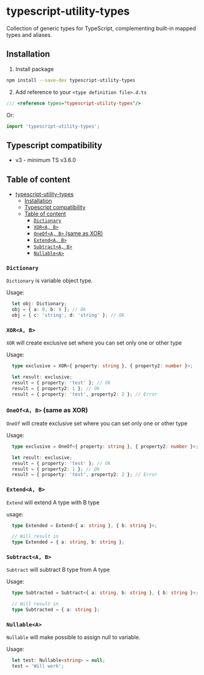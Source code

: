 # typescript-utility-types

Collection of generic types for TypeScript, complementing built-in mapped types and aliases.

## Installation

1. Install package

```bash
npm install --save-dev typescript-utility-types
```

2. Add reference to your `<type definition file>.d.ts`

```ts
/// <reference types="typescript-utility-types"/>
```

Or:

```ts
import 'typescript-utility-types';
```

## Typescript compatibility

- v3 - minimum TS v3.6.0

## Table of content

- [typescript-utility-types](#typescript-utility-types)
  - [Installation](#installation)
  - [Typescript compatibility](#typescript-compatibility)
  - [Table of content](#table-of-content)
    - [`Dictionary`](#dictionary)
    - [`XOR<A, B>`](#xora-b)
    - [`OneOf<A, B>` (same as XOR)](#oneofa-b-same-as-xor)
    - [`Extend<A, B>`](#extenda-b)
    - [`Subtract<A, B>`](#subtracta-b)
    - [`Nullable<A>`](#nullablea)

### `Dictionary`

`Dictionary` is variable object type.

Usage:

```ts
  let obj: Dictionary;
  obj = { a: 0, b: 0 }; // Ok
  obj = { c: 'string', d: 'string' }; // Ok
```

### `XOR<A, B>`

`XOR` will create exclusive set where you can set only one or other type

Usage:

```ts
  type exclusive = XOR<{ property: string }, { property2: number }>;

  let result: exclusive;
  result = { property: 'test' }; // Ok
  result = { property2: 1 }; // Ok
  result = { property: 'test', property2: 2 }; // Error
```

### `OneOf<A, B>` (same as XOR)

`OneOf` will create exclusive set where you can set only one or other type

Usage:

```ts
  type exclusive = OneOf<{ property: string }, { property2: number }>;

  let result: exclusive;
  result = { property: 'test' }; // Ok
  result = { property2: 1 }; // Ok
  result = { property: 'test', property2: 2 }; // Error
```

### `Extend<A, B>`

`Extend` will extend A type with B type

usage:

```ts
  type Extended = Extend<{ a: string }, { b: string }>;

  // Will result in
  type Extended = { a: string, b: string };
```

### `Subtract<A, B>`

`Subtract` will subtract B type from A type

Usage:

```ts
  type Subtracted = Subtract<{ a: string, b: string }, { b: string }>;

  // Will result in
  type Subtracted = { a: string };
```

### `Nullable<A>`

`Nullable` will make possible to assign null to variable.

Usage:

```ts
  let test: Nullable<string> = null;
  test = 'Will work';
```
